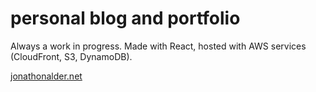 # personal blog and portfolio
Always a work in progress. Made with React, hosted with AWS services (CloudFront, S3, DynamoDB).

[jonathonalder.net](https://jonathonalder.net)
